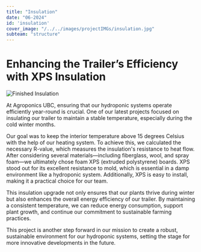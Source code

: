 ```yaml
---
title: "Insulation"
date: "06-2024"
id: 'insulation'
cover_image: "/../../images/projectIMGs/insulation.jpg"
subteam: "structure"
---
```

# Enhancing the Trailer’s Efficiency with XPS Insulation

![Finished Insulation](../images/projectIMGs/insulation.jpg "Finished Insulation")

At Agroponics UBC, ensuring that our hydroponic systems operate efficiently year-round is crucial. One of our latest projects focused on insulating our trailer to maintain a stable temperature, especially during the cold winter months. 

Our goal was to keep the interior temperature above 15 degrees Celsius with the help of our heating system. To achieve this, we calculated the necessary R-value, which measures the insulation's resistance to heat flow. After considering several materials—including fiberglass, wool, and spray foam—we ultimately chose foam XPS (extruded polystyrene) boards. XPS stood out for its excellent resistance to mold, which is essential in a damp environment like a hydroponic system. Additionally, XPS is easy to install, making it a practical choice for our team. 

This insulation upgrade not only ensures that our plants thrive during winter but also enhances the overall energy efficiency of our trailer. By maintaining a consistent temperature, we can reduce energy consumption, support plant growth, and continue our commitment to sustainable farming practices. 

This project is another step forward in our mission to create a robust, sustainable environment for our hydroponic systems, setting the stage for more innovative developments in the future.